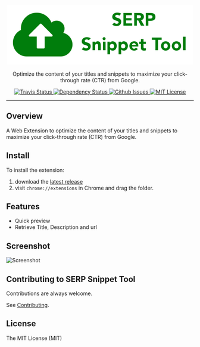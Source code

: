 <p align="center">
  <img alt="SERP Snippet Tool" src="https://raw.githubusercontent.com/williambelle/serp-preview-extension/master/assets/readme-logo.png">
</p>

<p align="center">
  Optimize the content of your titles and snippets to maximize your click-through rate (CTR) from Google.
</p>

<p align="center">
  <a href="https://travis-ci.org/williambelle/serp-preview-extension">
    <img alt="Travis Status" src="https://travis-ci.org/williambelle/serp-preview-extension.svg?branch=master">
  </a>
  <a href="https://david-dm.org/williambelle/serp-preview-extension">
    <img alt="Dependency Status" src="https://david-dm.org/williambelle/serp-preview-extension/status.svg"/>
  </a>
  <a href="https://github.com/williambelle/serp-preview-extension/issues">
    <img alt="Github Issues" src="https://img.shields.io/github/issues/williambelle/serp-preview-extension.svg">
  </a>
  <a href="https://raw.githubusercontent.com/williambelle/serp-preview-extension/master/LICENSE">
    <img alt="MIT License" src="https://img.shields.io/badge/license-MIT-blue.svg">
  </a>
</p>

---

Overview
--------

A Web Extension to optimize the content of your titles and snippets to maximize
your click-through rate (CTR) from Google.

Install
-------

To install the extension:

  1. download the [latest release](https://github.com/williambelle/serp-preview-extension/releases/latest)
  2. visit `chrome://extensions` in Chrome and drag the folder.

Features
--------

  * Quick preview
  * Retrieve Title, Description and url

Screenshot
----------

![Screenshot](https://raw.github.com/williambelle/serp-preview-extension/master/doc/screenshot.jpg)

Contributing to SERP Snippet Tool
---------------------------------

Contributions are always welcome.

See [Contributing](CONTRIBUTING.md).

License
-------

The MIT License (MIT)
